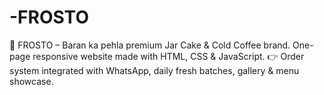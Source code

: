 # -FROSTO
🍰 FROSTO – Baran ka pehla premium Jar Cake &amp; Cold Coffee brand. One-page responsive website made with HTML, CSS &amp; JavaScript. 👉 Order system integrated with WhatsApp, daily fresh batches, gallery &amp; menu showcase.
